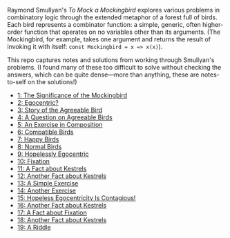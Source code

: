 Raymond Smullyan's _To Mock a Mockingbird_ explores various problems in combinatory logic through the extended metaphor of a forest full of birds. Each bird represents a combinator function: a simple, generic, often higher-order function that operates on no variables other than its arguments. (The Mockingbird, for example, takes one argument and returns the result of invoking it with itself: `const Mockingbird = x => x(x)`).

This repo captures notes and solutions from working through Smullyan's problems. (I found many of these too difficult to solve without checking the answers, which can be quite dense—more than anything, these are notes-to-self on the solutions!)

* [1: The Significance of the Mockingbird](problems/1/README.md)
* [2: Egocentric?](problems/2/README.md)
* [3: Story of the Agreeable Bird](problems/3/README.md)
* [4: A Question on Agreeable Birds](problems/4/README.md)
* [5: An Exercise in Composition](problems/5/README.md)
* [6: Compatible Birds](problems/6/README.md)
* [7: Happy Birds](problems/7/README.md)
* [8: Normal Birds](problems/8/README.md)
* [9: Hopelessly Egocentric](problems/9/README.md)
* [10: Fixation](problems/10/README.md)
* [11: A Fact about Kestrels](problems/11/README.md)
* [12: Another Fact about Kestrels](problems/12/README.md)
* [13: A Simple Exercise](problems/13/README.md)
* [14: Another Exercise](problems/14/README.md)
* [15: Hopeless Egocentricity Is Contagious!](problems/15/README.md)
* [16: Another Fact about Kestrels](problems/16/README.md)
* [17: A Fact about Fixation](problems/17/README.md)
* [18: Another Fact about Kestrels](problems/18/README.md)
* [19: A Riddle](problems/19/README.md)
